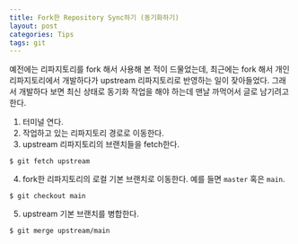 ```yaml
---
title: Fork한 Repository Sync하기 (동기화하기)
layout: post
categories: Tips
tags: git
---
```


예전에는 리파지토리를 fork 해서 사용해 본 적이 드물었는데, 최근에는 fork 해서 개인 리파지토리에서 개발하다가 upstream 리파지토리로 반영하는 일이 잦아들었다. 그래서 개발하다 보면 최신 상태로 동기화 작업을 해야 하는데 맨날 까먹어서 글로 남기려고 한다.

1. 터미널 연다.
2. 작업하고 있는 리파지토리 경로로 이동한다.
3. upstream 리파지토리의 브랜치들을 fetch한다.
```
$ git fetch upstream
```
4. fork한 리파지토리의 로컬 기본 브랜치로 이동한다. 예를 들면 ```master``` 혹은 ```main```.
```
$ git checkout main
```
5. upstream 기본 브랜치를 병합한다.
```
$ git merge upstream/main
```
